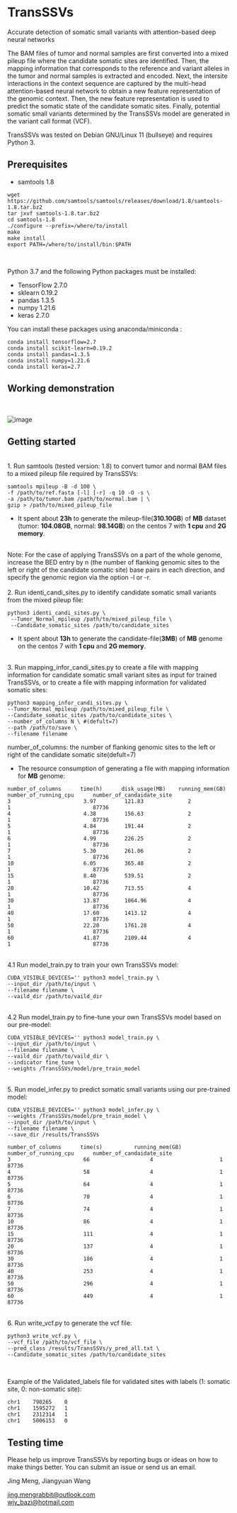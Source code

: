 # TransSSVs

Accurate detection of somatic small variants with attention-based deep neural networks

The BAM files of tumor and normal samples are first converted into a mixed pileup file where the candidate somatic sites are identified. Then, the mapping information that corresponds to the reference and variant alleles in the tumor and normal samples is extracted and encoded. Next, the intersite interactions in the context sequence are captured by the multi-head attention-based neural network to obtain a new feature representation of the genomic context. Then, the new feature representation is used to predict the somatic state of the candidate somatic sites. Finally, potential somatic small variants determined by the TransSSVs model are generated in the variant call format (VCF).

TransSSVs was tested on Debian GNU/Linux 11 (bullseye) and requires Python 3.

Prerequisites
----------
+ samtools 1.8
```
wget https://github.com/samtools/samtools/releases/download/1.8/samtools-1.8.tar.bz2
tar jxvf samtools-1.8.tar.bz2
cd samtools-1.8
./configure --prefix=/where/to/install
make
make install
export PATH=/where/to/install/bin:$PATH

```
 <br>

Python 3.7 and the following Python packages must be installed:
+ TensorFlow 2.7.0 
+ sklearn 0.19.2
+ pandas 1.3.5
+ numpy 1.21.6
+ keras 2.7.0

You can install these packages using anaconda/miniconda :
```
conda install tensorflow=2.7
conda install scikit-learn=0.19.2
conda install pandas=1.3.5
conda install numpy=1.21.6
conda install keras=2.7
```

Working demonstration
----------
<br>

![image](https://github.com/jingmeng-bioinformatics/TransSSVs/assets/35085665/51c2140b-4ead-496b-b709-40494b8fc644)



Getting started
----------

<br>
1. Run samtools (tested version: 1.8) to convert tumor and normal BAM files to a mixed pileup file required by TransSSVs:

```
samtools mpileup -B -d 100 \
-f /path/to/ref.fasta [-l] [-r] -q 10 -O -s \
-a /path/to/tumor.bam /path/to/normal.bam | \
gzip > /path/to/mixed_pileup_file
```
+ It spent about __23h__ to generate the mileup-file(__310.10GB__) of __MB__ dataset (tumor: __104.08GB__, normal: __98.14GB__) on the centos 7 with __1 cpu__ and __2G memory__.

<br>
Note: For the case of applying TransSSVs on a part of the whole genome, increase the BED entry by n (the number of flanking genomic sites to the left or right of the candidate somatic site) base pairs in each direction, and specify the genomic region via the option -l or -r.
<br>

<br>
2. Run identi_candi_sites.py to identify candidate somatic small variants from the mixed pileup file: 

```
python3 identi_candi_sites.py \
 --Tumor_Normal_mpileup /path/to/mixed_pileup_file \
 --Candidate_somatic_sites /path/to/candidate_sites 
```

+ It spent about __13h__ to generate the candidate-file(__3MB__) of __MB__ genome on the centos 7 with __1 cpu__ and __2G memory__.



<br>
3. Run mapping_infor_candi_sites.py to create a file with mapping information for candidate somatic small variant sites as input for trained TransSSVs, or to create a file with mapping information for validated somatic sites:

```
python3 mapping_infor_candi_sites.py \
--Tumor_Normal_mpileup /path/to/mixed_pileup_file \
--Candidate_somatic_sites /path/to/candidate_sites \
--number_of_columns N \ #(defult=7)
--path /path/to/save \
--filename filename
```
number_of_columns: the number of flanking genomic sites to the left or right of the candidate somatic site(defult=7)

+ The resource consumption of generating a file with mapping information for __MB__ genome:

```
number_of_columns      time(h)      disk_usage(MB)    running_mem(GB)    number_of_running_cpu      number_of_candaidate_site
3                       3.97         121.83              2                     1                          87736
4                       4.38         156.63              2                     1                          87736
5                       4.84         191.44              2                     1                          87736
6                       4.99         226.25              2                     1                          87736
7                       5.30         261.06              2                     1                          87736
10                      6.05         365.48              2                     1                          87736
15                      8.40         539.51              2                     1                          87736
20                      10.42        713.55              4                     1                          87736
30                      13.87        1064.96             4                     1                          87736
40                      17.60        1413.12             4                     1                          87736
50                      22.20        1761.28             4                     1                          87736
60                      41.87        2109.44             4                     1                          87736
```
<br>
4.1 Run model_train.py to train your own TransSSVs model:

```
CUDA_VISIBLE_DEVICES='' python3 model_train.py \
--input_dir /path/to/input \
--filename filename \
--vaild_dir /path/to/vaild_dir
```
<br>
4.2 Run model_train.py to fine-tune your own TransSSVs model based on our pre-model:

```
CUDA_VISIBLE_DEVICES='' python3 model_train.py \
--input_dir /path/to/input \
--filename filename \
--vaild_dir /path/to/vaild_dir \
--indicator fine_tune \
--weights /TransSSVs/model/pre_train_model 
```


<br>
5. Run model_infer.py to predict somatic small variants using our pre-trained model:

```
CUDA_VISIBLE_DEVICES='' python3 model_infer.py \
--weights /TransSSVs/model/pre_train_model \
--input_dir /path/to/input \
--filename filename \
--save_dir /results/TransSSVs
```

```
number_of_columns      time(s)          running_mem(GB)    number_of_running_cpu      number_of_candaidate_site
3                       66                   4                     1                          87736
4                       58                   4                     1                          87736
5                       64                   4                     1                          87736
6                       70                   4                     1                          87736
7                       74                   4                     1                          87736
10                      86                   4                     1                          87736
15                      111                  4                     1                          87736
20                      137                  4                     1                          87736
30                      186                  4                     1                          87736
40                      253                  4                     1                          87736
50                      296                  4                     1                          87736
60                      449                  4                     1                          87736
```





<br>
6. Run write_vcf.py to generate the vcf file:

```
python3 write_vcf.py \
--vcf_file /path/to/vcf_file \
--pred_class /results/TransSSVs/y_pred_all.txt \
--Candidate_somatic_sites /path/to/candidate_sites
```


<br>

Example of the Validated_labels file for validated sites with labels (1: somatic site, 0: non-somatic site):

```
chr1    790265    0
chr1    1595272   1
chr1    2312314   1
chr1    5006153   0
```

Testing time
----------






Please help us improve TransSSVs by reporting bugs or ideas on how to make things better. You can submit an issue or send us an email.<br>

Jing Meng, Jiangyuan Wang<br>

jing.mengrabbit@outlook.com<br>
wjy_bazi@hotmail.com<br>

